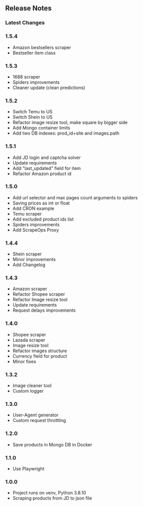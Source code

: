 ## Release Notes

### Latest Changes

### 1.5.4
* Amazon bestsellers scraper
* Bestseller item class

### 1.5.3
* 1688 scraper
* Spiders improvements
* Cleaner update (clean predictions)

### 1.5.2
* Switch Temu to US
* Switch Shein to US
* Refactor image resize tool, make square by bigger side
* Add Mongo container limits
* Add two DB indexes: prod_id+site and images.path

### 1.5.1
* Add JD login and captcha solver
* Update requirements
* Add "last_updated" field for item
* Refactor Amazon product id

### 1.5.0 
* Add url selector and max pages count arguments to spiders
* Saving prices as int or float
* Add CRON example
* Temu scraper
* Add excluded product ids list
* Spiders improvements
* Add ScrapeOps Proxy

### 1.4.4
* Shein scraper
* Minor improvements
* Add Changelog

### 1.4.3
* Amazon scraper
* Refactor Shopee scraper
* Refactor Image resize tool
* Update requirements
* Request delays improvements

### 1.4.0
* Shopee scraper
* Lazada scraper
* Image resize tool
* Refactor images structure
* Currency field for product
* Minor fixes

### 1.3.2
* Image cleaner tool
* Custom logger

### 1.3.0
* User-Agent generator
* Custom request throttling

### 1.2.0
* Save products in Mongo DB in Docker

### 1.1.0
* Use Playwright

### 1.0.0
* Project runs on venv, Python 3.8.10
* Scraping products from JD to json file
